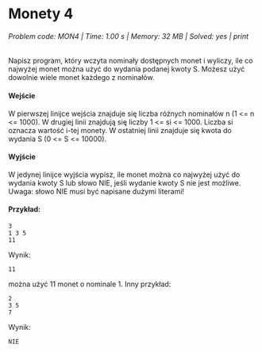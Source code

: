 # Monety 4
###### Problem code: MON4 \| Time: 1.00 s \| Memory: 32 MB \| Solved: yes \| print

Napisz program, który wczyta nominały dostępnych monet i wyliczy, ile co najwyżej monet można użyć do wydania podanej kwoty S. Możesz użyć dowolnie wiele monet każdego z nominałów.

#### Wejście
W pierwszej linijce wejścia znajduje się liczba różnych nominałów n (1 <= n <= 1000). W drugiej linii znajdują się liczby 1 <= si <= 1000. Liczba si oznacza wartość i-tej monety. W ostatniej linii znajduje się kwota do wydania S (0 <= S <= 10000).

#### Wyjście
W jedynej linijce wyjścia wypisz, ile monet można co najwyżej użyć do wydania kwoty S lub słowo NIE, jeśli wydanie kwoty S nie jest możliwe. Uwaga: słowo NIE musi być napisane dużymi literami!

#### Przykład:
```
3
1 3 5
11
```
Wynik:
```
11
```
można użyć 11 monet o nominale 1.
Inny przykład:
```
2
3 5
7
```
Wynik:
```
NIE
```
